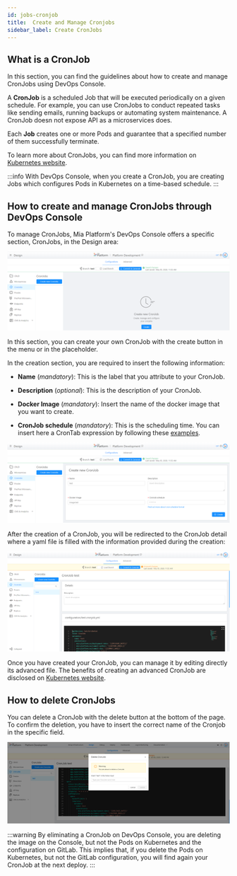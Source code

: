 ```yaml
---
id: jobs-cronjob
title:  Create and Manage Cronjobs
sidebar_label: Create CronJobs
---
```

## What is a CronJob

In this section, you can find the guidelines about how to create and manage CronJobs using DevOps Console.

A **CronJob** is a scheduled Job that will be executed periodically on a given schedule. For example, you can use CronJobs to conduct repeated tasks like sending emails, running backups or automating system maintenance. A CronJob doesn not expose API as a microservices does.

Each **Job** creates one or more Pods and guarantee that a specified number of them successfully terminate.

To learn more about CronJobs, you can find more information on [Kubernetes website](https://kubernetes.io/docs/concepts/workloads/controllers/cron-jobs/).

:::info
With DevOps Console, when you create a CronJob, you are creating Jobs which configures Pods in Kubernetes on a time-based schedule.
:::

## How to create and manage CronJobs through DevOps Console

 To manage CronJobs, Mia Platform's DevOps Console offers a specific section, CronJobs, in the Design area:

 ![cronjobs-placeholder](img/cronjobs-placeholder.png)

 In this section, you can create your own CronJob with the create button in the menu or in the placeholder.

 In the creation section, you are required to insert the following information:

* **Name** (*mandatory*): This is the label that you attribute to your CronJob.
  
* **Description** (*optional*): This is the description of your CronJob.
  
* **Docker Image** (*mandatory*): Insert the name of the docker image that you want to create.

* **CronJob schedule** (*mandatory*):  This is the scheduling time. You can insert here a CronTab expression by following these [examples](https://crontab.guru/examples.html).

 ![cronjobs-create](img/cronjobs-create.png)

 After the creation of a CronJob, you will be redirected to the CronJob detail where a yaml file is filled with the information provided during the creation:

 ![cronjobs-detail](img/cronjobs-detail.png)

Once you have created your CronJob, you can manage it by editing directly its advanced file. The benefits of creating an advanced CronJob are disclosed on [Kubernetes website](https://kubernetes.io/docs/tasks/job/automated-tasks-with-cron-jobs/#writing-a-cron-job-spec).

## How to delete CronJobs

You can delete a CronJob with the delete button at the bottom of the page. To confirm the deletion, you have to insert the correct name of the Cronjob in the specific field.

 ![cronjob-delete](img/cronjobs-delete.png)

:::warning
By eliminating a CronJob on DevOps Console, you are deleting the image on the Console, but not the Pods on Kubernetes and the configuration on GitLab. This implies that, if you delete the Pods on Kubernetes, but not the GitLab configuration, you will find again your CronJob at the next deploy.
:::
